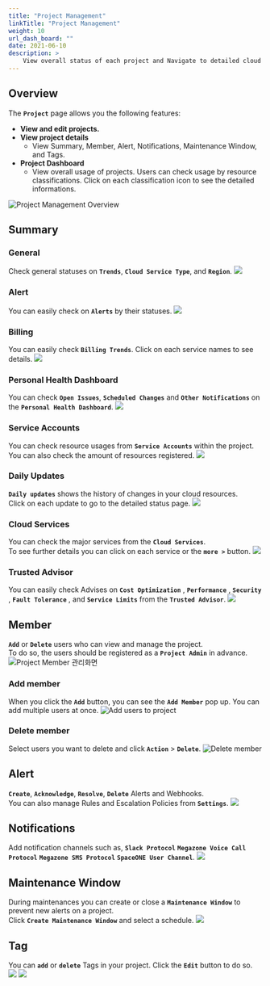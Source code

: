 ```yaml
---
title: "Project Management"
linkTitle: "Project Management"
weight: 10
url_dash_board: "" 
date: 2021-06-10
description: >
    View overall status of each project and Navigate to detailed cloud resources.
---
```


## Overview
The **`Project`** page allows you the following features:
* **View and edit projects.** 
* **View project details** 
    * View Summary, Member, Alert, Notifications, Maintenance Window, and Tags.
* **Project Dashboard** 
    * View overall usage of projects.
    Users can check usage by resource classifications. Click on each classification icon to see the detailed informations.

![Project Management Overview](/docs/guides/user_guide/project/project_management_img/pm_01.png)

## Summary

### General
Check general statuses on **`Trends`**, **`Cloud Service Type`**, and **`Region`**.
![](/docs/guides/user_guide/project/project_management_img/pm_03.png)

### Alert
You can easily check on **`Alerts`** by their statuses. 
![](/docs/guides/user_guide/project/project_management_img/pm_10.png)

### Billing
You can easily check **`Billing Trends`**. Click on each service names to see details.
![](/docs/guides/user_guide/project/project_management_img/pm_09.png)

### Personal Health Dashboard
You can check **`Open Issues`**, **`Scheduled Changes`** and **`Other Notifications`** on the **`Personal Health Dashboard`**.
![](/docs/guides/user_guide/project/project_management_img/pm_04.png)

### Service Accounts
You can check resource usages from **`Service Accounts`** within the project. You can also check the amount of resources registered.
![](/docs/guides/user_guide/project/project_management_img/pm_05.png)

### Daily Updates
**`Daily updates`** shows the history of changes in your cloud resources.<br> 
Click on each update to go to the detailed status page.
![](/docs/guides/user_guide/project/project_management_img/pm_06.png)

### Cloud Services
You can check the major services from the **`Cloud Services`**.<br> 
To see further details you can click on each service or the **`more >`** button.
![](/docs/guides/user_guide/project/project_management_img/pm_07.png)

### Trusted Advisor
You can easily check Advises on **`Cost Optimization`** , **`Performance`** , **`Security`** , **`Fault Tolerance`** , and **`Service Limits`** from the **`Trusted Advisor`**.
![](/docs/guides/user_guide/project/project_management_img/pm_08.png)

## Member
**`Add`** or **`Delete`** users who can view and manage the project.<br>
To do so, the users should be registered as a **`Project Admin`** in advance.
![Project Member &#xAD00;&#xB9AC;&#xD654;&#xBA74;](/docs/guides/user_guide/project/project_management_img/pm_11.png)

### Add member
When you click the **`Add`** button, you can see the **`Add Member`** pop up. You can add multiple users at once.
![Add users to project](/docs/guides/user_guide/project/project_management_img/pm_12.png)

### Delete member
Select users you want to delete and click **`Action`** > **`Delete`**.
![Delete member](/docs/guides/user_guide/project/project_management_img/pm_13.png)

## Alert
**`Create`**, **`Acknowledge`**, **`Resolve`**, **`Delete`** Alerts and Webhooks.<br> 
You can also manage Rules and Escalation Policies from **`Settings`**.
![](/docs/guides/user_guide/project/project_management_img/pm_14.png)

## Notifications
Add notification channels such as, **`Slack Protocol`** **`Megazone Voice Call Protocol`** **`Megazone SMS Protocol`** **`SpaceONE User Channel`**.
![](/docs/guides/user_guide/project/project_management_img/pm_15.png)

## Maintenance Window
During maintenances you can create or close a **`Maintenance Window`** to prevent new alerts on a project.<br> 
Click **`Create Maintenance Window`** and select a schedule.
![](/docs/guides/user_guide/project/project_management_img/pm_16.png)

## Tag
You can **`add`** or **`delete`** Tags in your project. Click the **`Edit`** button to do so.
![](/docs/guides/user_guide/project/project_management_img/pm_17.png)
![](/docs/guides/user_guide/project/project_management_img/pm_18.png)